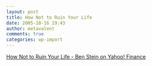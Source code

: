 ```yaml
---
layout: post
title: How Not to Ruin Your Life
date: 2005-10-16 19:43
author: metavalent
comments: true
categories: wp-import
---
```

<a href="https://finance.yahoo.com/columnist/archives/headlines/yourlife/2005/1">How Not to Ruin Your Life - Ben Stein on Yahoo! Finance</a>
